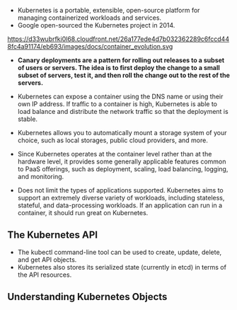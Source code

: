 * Kubernetes is a portable, extensible, open-source platform for managing containerized workloads and services.
* Google open-sourced the Kubernetes project in 2014.

https://d33wubrfki0l68.cloudfront.net/26a177ede4d7b032362289c6fccd448fc4a91174/eb693/images/docs/container_evolution.svg

* **Canary deployments are a pattern for rolling out releases to a subset of users or servers. The idea is to first deploy the change to a small subset of servers, test it, and then roll the change out to the rest of the servers.**

* Kubernetes can expose a container using the DNS name or using their own IP address. If traffic to a container is high, Kubernetes is able to load balance and distribute the network traffic so that the deployment is stable.

* Kubernetes allows you to automatically mount a storage system of your choice, such as local storages, public cloud providers, and more.

* Since Kubernetes operates at the container level rather than at the hardware level, it provides some generally applicable features common to PaaS offerings, such as deployment, scaling, load balancing, logging, and monitoring.

* Does not limit the types of applications supported. Kubernetes aims to support an extremely diverse variety of workloads, including stateless, stateful, and data-processing workloads. If an application can run in a container, it should run great on Kubernetes.

## The Kubernetes API

* The kubectl command-line tool can be used to create, update, delete, and get API objects.
* Kubernetes also stores its serialized state (currently in etcd) in terms of the API resources.

## Understanding Kubernetes Objects

